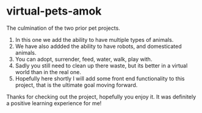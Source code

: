 # virtual-pets-amok
The culmination of the two prior pet projects.

1) In this one we add the ability to have multiple types of animals.
2) We have also addded the ability to have robots, and domesticated animals.
3) You can adopt, surrender, feed, water, walk, play with.
4) Sadly you still need to clean up there waste, but its better in a virtual world than in the real one.
5) Hopefully here shortly I will add some front end functionality to this project, that is the ultimate goal moving forward.

Thanks for checking out the project, hopefully you enjoy it.  It was definitely a positive learning experience for me!
